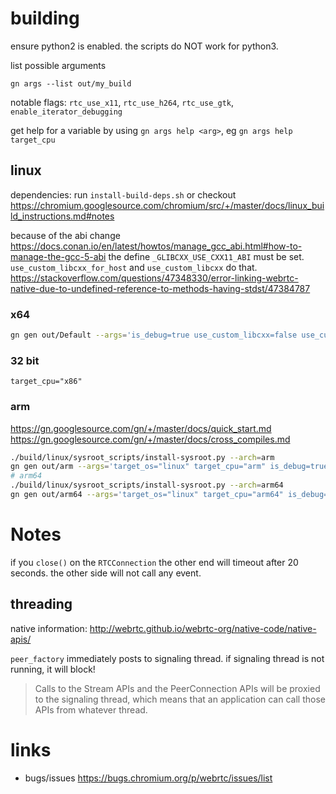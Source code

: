 # building

ensure python2 is enabled. the scripts do NOT work for python3.

list possible arguments
```
gn args --list out/my_build
```
notable flags: `rtc_use_x11`, `rtc_use_h264`, `rtc_use_gtk`, `enable_iterator_debugging`

get help for a variable by using `gn args help <arg>`, eg `gn args help target_cpu`

## linux

dependencies: run `install-build-deps.sh` or checkout https://chromium.googlesource.com/chromium/src/+/master/docs/linux_build_instructions.md#notes

because of the abi change https://docs.conan.io/en/latest/howtos/manage_gcc_abi.html#how-to-manage-the-gcc-5-abi
the define `_GLIBCXX_USE_CXX11_ABI` must be set.
`use_custom_libcxx_for_host` and `use_custom_libcxx` do that.
https://stackoverflow.com/questions/47348330/error-linking-webrtc-native-due-to-undefined-reference-to-methods-having-stdst/47384787

### x64
```bash
gn gen out/Default --args='is_debug=true use_custom_libcxx=false use_custom_libcxx_for_host=false cc_wrapper="ccache" use_rtti=true'
```

### 32 bit
`target_cpu="x86"`

### arm
https://gn.googlesource.com/gn/+/master/docs/quick_start.md
https://gn.googlesource.com/gn/+/master/docs/cross_compiles.md

```bash
./build/linux/sysroot_scripts/install-sysroot.py --arch=arm
gn gen out/arm --args='target_os="linux" target_cpu="arm" is_debug=true cc_wrapper="ccache" use_rtti=true use_custom_libcxx_for_host=false'
# arm64
./build/linux/sysroot_scripts/install-sysroot.py --arch=arm64
gn gen out/arm64 --args='target_os="linux" target_cpu="arm64" is_debug=true cc_wrapper="ccache" use_rtti=true use_custom_libcxx_for_host=false'
```

# Notes

if you `close()` on the `RTCConnection` the other end will timeout after 20 seconds.
the other side will not call any event.

## threading

native information: http://webrtc.github.io/webrtc-org/native-code/native-apis/

`peer_factory` immediately posts to signaling thread. if signaling thread is not running, it will block!

> Calls to the Stream APIs and the PeerConnection APIs will be proxied to the signaling thread, which means that an application can call those APIs from whatever thread.


# links

- bugs/issues https://bugs.chromium.org/p/webrtc/issues/list

